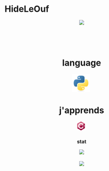 # HideLeOuf


<p align="center">
  <img src="https://discord.c99.nl/widget/theme-4/850452394559143957.png">
</p><br/><br/><br/>

<h1 align="center">language</h1>

<p align="center"> 
  <code><img height="60" src="https://raw.githubusercontent.com/devicons/devicon/master/icons/python/python-original.svg"></code>&nbsp;
</p>

<h1 align="center">j'apprends</h1>
<p align="center">
    <code><img height="30" src="https://github.com/devicons/devicon/blob/master/icons/cplusplus/cplusplus-original.svg"></code>&nbsp;
</p>


<div align="center">
    <h3> stat</h3>
    <img src="https://github-readme-stats.vercel.app/api?username=hide-wow&show_icons=true&theme=jolly&count_private=true" /><br /><br />
    <img align="center" src="https://github-readme-stats.vercel.app/api/top-langs/?username=hide-wow&layout=compact&theme=jolly&count_private=true" /><br />
</div>
